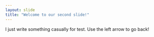 ```yaml
---
layout: slide
title: "Welcome to our second slide!"
---
```

I just write something casually for test.
Use the left arrow to go back!
